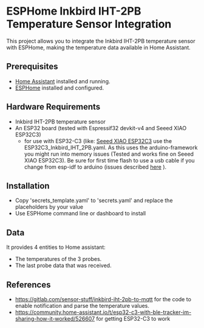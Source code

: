 # ESPHome Inkbird IHT-2PB Temperature Sensor Integration

This project allows you to integrate the Inkbird IHT-2PB temperature sensor with ESPHome, making the temperature data available in Home Assistant.

## Prerequisites

- [Home Assistant](https://www.home-assistant.io/) installed and running.
- [ESPHome](https://esphome.io/) installed and configured.

## Hardware Requirements

- Inkbird IHT-2PB temperature sensor
- An ESP32 board (tested with Espressif32 devkit-v4 and Seeed XIAO ESP32C3)
  - for use with ESP32-C3 (like: [Seeed XIAO ESP32C3](https://www.seeedstudio.com/Seeed-XIAO-ESP32C3-p-5431.html) use the ESP32C3_Inkbird_IHT_2PB.yaml. As this uses the arduino-framework you might run into memory issues (Tested and works fine on Seeed XIAO ESP32C3). Be sure for first time flash to use a usb cable if you change from esp-idf to arduino (issues described [here](https://esphome.io/components/bluetooth_proxy.html?highlight=bluetooth) ).

## Installation

- Copy 'secrets_template.yaml' to 'secrets.yaml' and replace the placeholders by your value
- Use ESPHome command line or dashboard to install

## Data

It provides 4 entities to Home assistant:
- The temperatures of the 3 probes.
- The last probe data that was received.

## References
- https://gitlab.com/sensor-stuff/inkbird-iht-2pb-to-mqtt for the code to enable notification and parse the temperature values.
- https://community.home-assistant.io/t/esp32-c3-with-ble-tracker-im-sharing-how-it-worked/526607 for getting ESP32-C3 to work
